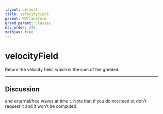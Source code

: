```yaml
---
layout: default
title: velocityField
parent: WVTransform
grand_parent: Classes
nav_order: 242
mathjax: true
---
```


#  velocityField

Return the velocity field, which is the sum of the gridded


---

## Discussion
and external/free waves at time t. Note that if you do not
  need w, don't request it and it won't be computed.
